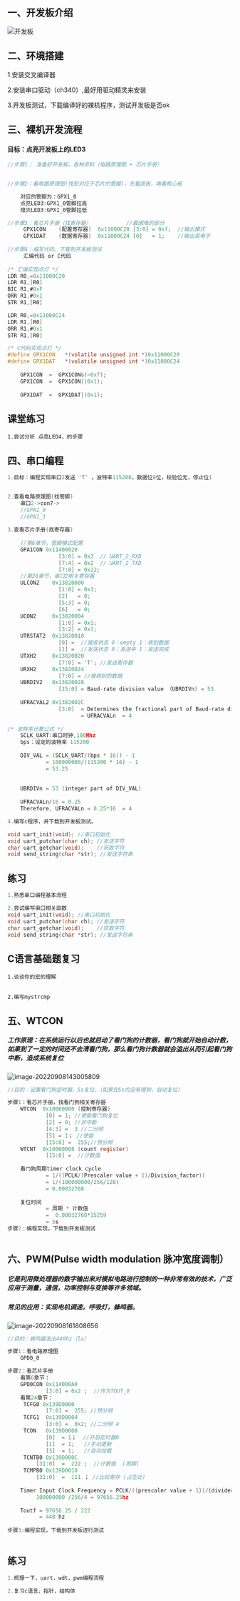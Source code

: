 ## 一、开发板介绍

![开发板](D:\工作资料\1.课程资料\6.ARM课程\2202ARM体系结构\day4\图片资料\开发板.png)

## 二、环境搭建

1.安装交叉编译器

2.安装串口驱动（ch340）,最好用驱动精灵来安装

3.开发板测试，下载编译好的裸机程序，测试开发板是否ok

## 三、裸机开发流程

#### 目标：点亮开发板上的LED3

~~~c
//步骤1： 准备好开发板，各种资料（电路原理图 + 芯片手册）


//步骤2：看电路原理图(找到对应于芯片的管脚)，先看底板，再看核心板

	对应的管脚为：GPX1_0 
    点亮LED3:GPX1_0管脚拉高
    熄灭LED3:GPX1_0管脚拉低    

//步骤3：看芯片手册（找寄存器）  		    //最困难的部分
	 GPX1CON    (配置寄存器)  0x11000C20 [3:0] = 0xf;  //输出模式
     GPX1DAT    (数据寄存器)  0x11000C24 [0]   = 1;    //输出高电平
        
//步骤4：编写代码，下载到开发板测试
     汇编代码 or C代码 
         
/* 汇编实现点灯 */    
LDR R0,=0x11000C20
LDR R1,[R0]
BIC R1,#0xF
ORR R1,#0x1
STR R1,[R0] 

LDR R0,=0x11000C24
LDR R1,[R0]
ORR R1,#0x1
STR R1,[R0] 

/* c代码实现点灯 */
#define GPX1CON   *(volatile unsigned int *)0x11000C20
#define GPX1DAT   *(volatile unsigned int *)0x11000C24
   
   	GPX1CON  =  GPX1CON&(~0xf);
   	GPX1CON  =  GPX1CON|(0x1);
	
	GPX1DAT  =  GPX1DAT|(0x1);

~~~



## 课堂练习

~~~
1.尝试分析 点亮LED4，的步骤
~~~



## 四、串口编程

~~~c
1.目标：编程实现串口2发送 'T' ，波特率115200，数据位8位，校验位无，停止位1


2.查看电路原理图(找管脚)
	串口2->con7->
    //GPA1_0
    //GPA1_1
    
3.查看芯片手册(找寄存器)
    
    //第6章节，管脚模式配置
  	GPA1CON 0x11400020  
    			[3:0] = 0x2  // UART_2_RXD  
    			[7:4] = 0x2  // UART_2_TXD
    			[7:0] = 0x22;
    //第28章节，串口2相关寄存器
    ULCON2    0x13820000 
    			[1:0] = 0x3;
    		    [2]   = 0;
    			[5:3] = 0;
			    [6]   = 0;
    UCON2     0x13820004
        		[1:0] = 0x1;
				[3:2] = 0x1;
    UTRSTAT2  0x13820010
        	   	[0] =  //接收状态 0：empty 1：收到数据
        	   	[1] =  //发送状态 0：发送中 1：发送完成
    UTXH2     0x13820020
        		[7:0] = 'T'; //发送寄存器
    URXH2     0x13820024
        		[7:0] = //接收到的数据
    UBRDIV2   0x13820028
        		[15:0] = Baud-rate division value （UBRDIVn) = 53
        
    UFRACVAL2 0x1382002C
    		    [3:0]  = Determines the fractional part of Baud-rate divisor.
        		       = UFRACVALn  = 4
    
/* 波特率计算公式 */
    SCLK_UART:串口时钟,100Mhz
    bps：设定的波特率 115200
    
    DIV_VAL = (SCLK_UART/(bps * 16)) - 1    
            = 100000000/(115200 * 16) - 1
            = 53.25
        	
  
    UBRDIVn = 53 (integer part of DIV_VAL)
     
    UFRACVALn/16 = 0.25
	Therefore, UFRACVALn = 0.25*16  = 4

4.编写c程序，并下载到开发板测试。

void uart_init(void); //串口初始化
void uart_putchar(char ch); //发送字符
char uart_getchar(void);    //获取字符
void send_string(char *str); //发送字符串

~~~



## 练习

~~~c
1.熟悉串口编程基本流程

2.尝试编写串口相关函数
void uart_init(void); //串口初始化
void uart_putchar(char ch); //发送字符
char uart_getchar(void);    //获取字符
void send_string(char *str); //发送字符串
~~~



## C语言基础题复习

~~~
1.谈谈你的宏的理解


2.编写mystrcmp
~~~



## 五、WTCON

##### 工作原理：在系统运行以后也就启动了看门狗的计数器，看门狗就开始自动计数，如果到了一定的时间还不去清看门狗，那么看门狗计数器就会溢出从而引起看门狗中断，造成系统复位

![image-20220908143005809](C:\Users\yanji\AppData\Roaming\Typora\typora-user-images\image-20220908143005809.png)

~~~c
//目的：设置看门狗定时器，5s复位，（如果在5s内没有喂狗，自动复位）

步骤1：看芯片手册，找看门狗相关寄存器
    WTCON  0x10060000 (控制寄存器)
    		[0] = 1; //使能看门狗复位
			[2] = 0; //非中断
		    [4:3] =  3 //二分频
            [5] = 1； //使能
            [15:8] =  255;//预分频   
    WTCNT  0x10060008 (count register)
   			[15:0] =  //计数值
                
    看门狗周期timer clock cycle
           	= 1/((PCLK/(Prescaler value + 1)/Division_factor))
           	= 1/(100000000/256/128)
            = 0.00032768‬
              
    复位时间
			= 周期 * 计数值
            =  0.00032768‬*15259
            = 5s
步骤2：编程实现，下载到开发板测试
   
~~~



## 六、PWM(Pulse width modulation 脉冲宽度调制）

##### 它是利用微处理器的数字输出来对模拟电路进行控制的一种非常有效的技术，广泛应用于测量，通信，功率控制与变换等许多领域。

##### 常见的应用：实现电机调速，呼吸灯，蜂鸣器。

![image-20220908161808656](C:\Users\yanji\AppData\Roaming\Typora\typora-user-images\image-20220908161808656.png)

~~~c
//目的：蜂鸣器发出440hz（la）

步骤1：看电路原理图
    GPD0_0 

步骤2：看芯片手册
   	看第6章节：
   	GPD0CON 0x114000A0 
    		[3:0] = 0x2 ;  //作为TOUT_0
	看第24章节：
     TCFG0 0x139D0000  
			[7:0] =  255; //预分频  
	 TCFG1  0x139D0004  
 			[3:0] =  0x2; //二分频 4
	 TCON   0x139D0008
         	[0]  = 1；  //开启定时器0
            [1]  = 1;   //手动更新   
			[3]  = 1;   //自动加载
     TCNTB0 0x139D000C
         [31:0]  =  222 ;  //计数值  (周期)
     TCMPB0 0x139D0010
         [31:0]  =  111 ； //比较寄存 (占空比)
        
    Timer Input Clock Frequency = PCLK/({prescaler value + 1})/{divider value}
		 100000000 /256/4 = 97656.25hz
          
    Toutf = 97656.25 / 222
          = 440 hz
             
步骤3:编程实现，下载到开发板进行测试
   
~~~

## 练习

~~~c
1.梳理一下，uart，wdt，pwm编程流程

2.复习c语言，指针，结构体

~~~

